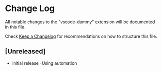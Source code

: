 # Change Log
All notable changes to the "vscode-dummy" extension will be documented in this file.

Check [Keep a Changelog](http://keepachangelog.com/) for recommendations on how to structure this file.

## [Unreleased]
- Initial release
-Using automation
